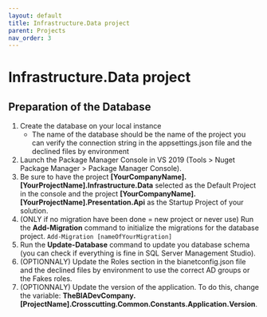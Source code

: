 ```yaml
---
layout: default
title: Infrastructure.Data project
parent: Projects
nav_order: 3
---
```

# Infrastructure.Data project

## Preparation of the Database

1. Create the database on your local instance
    - The name of the database should be the name of the project you can verify the connection string in the appsettings.json file and the declined files by environment
2. Launch the Package Manager Console in VS 2019 (Tools > Nuget Package Manager > Package Manager Console).
3. Be sure to have the project **[YourCompanyName].[YourProjectName].Infrastructure.Data** selected as the Default Project in the console and the project **[YourCompanyName].[YourProjectName].Presentation.Api** as the Startup Project of your solution.
4. (ONLY if no migration have been done = new project or never use) Run the **Add-Migration** command to initialize the migrations for the database project. `Add-Migration [nameOfYourMigration]`
5. Run the **Update-Database** command to update you database schema (you can check if everything is fine in SQL Server Management Studio).
6. (OPTIONNALY) Update the Roles section in the bianetconfig.json file and the declined files by environment to use the correct AD groups or the Fakes roles.
7. (OPTIONNALY) Update the version of the application. To do this, change the variable: **TheBIADevCompany.[ProjectName].Crosscutting.Common.Constants.Application.Version**.